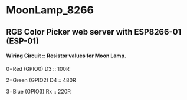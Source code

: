 # MoonLamp_8266
RGB Color Picker web server with ESP8266-01 (ESP-01)
-
#### Wiring Circuit  :: Resistor values for Moon Lamp.
  
0=Red (GPIO0) D3   :: 100R

2=Green (GPIO2) D4  :: 480R

3=Blue (GPIO3) Rx   :: 220R
 
## 
